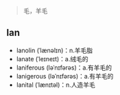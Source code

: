 <blockquote>
<p>毛，羊毛</p>
</blockquote>
<h2 id="lan">lan</h2>
<ul>
<li>lanolin (ˈlænəlɪn)：n.羊毛脂</li>
<li>lanate (ˈleɪneɪt)：a.绒毛的</li>
<li>laniferous (ləˈnɪfərəs)：a.有羊毛的</li>
<li>lanigerous (ləˈnɪfərəs)：a.有羊毛的</li>
<li>lanital (ˈlænɪtəl)：n.人造羊毛</li>
</ul>

